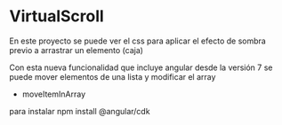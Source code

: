 # VirtualScroll

En este proyecto se puede ver el css para aplicar el efecto de sombra previo a arrastrar
un elemento (caja)

Con esta nueva funcionalidad que incluye angular desde la versión 7 se puede mover elementos 
de una lista y modificar el array

* moveItemInArray



para instalar npm install @angular/cdk
